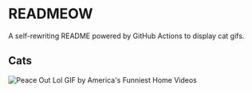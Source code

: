 # READMEOW

A self-rewriting README powered by GitHub Actions to display cat gifs.

## Cats

![Peace Out Lol GIF by America's Funniest Home Videos](https://media4.giphy.com/media/l4KibK3JwaVo0CjDO/200.gif?cid=9acd02da3arvrnrj7k1dky8hm6oxcm2ilq7ml0z57zffs3lf&ep=v1_gifs_search&rid=200.gif&ct=g)
